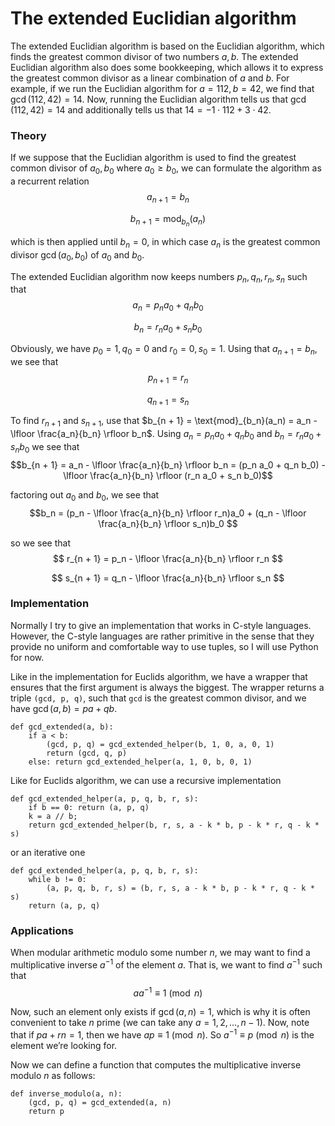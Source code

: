 ﻿# The extended Euclidian algorithm

The extended Euclidian algorithm is based on the Euclidian algorithm, which finds the greatest common divisor of two numbers $a, b$. The extended Euclidian algorithm also does some bookkeeping, which allows it to express the greatest common divisor as a linear combination of $a$ and $b$. For example, if we run the Euclidian algorithm for $a = 112, b = 42$, we find that $\gcd(112, 42) = 14$. Now, running the Euclidian algorithm tells us that $\gcd(112, 42) = 14$ and additionally tells us that $14 = -1 \cdot 112 + 3 \cdot 42$.


### Theory

If we suppose that the Euclidian algorithm is used to find the greatest common divisor of $a_0, b_0$ where $a_0 \geq b_0$, we can formulate the algorithm as a recurrent relation
$$a_{n + 1} = b_n$$

$$b_{n + 1} = \text{mod}_{b_n}(a_n)$$

which is then applied until $b_n = 0$, in which case $a_n$ is the greatest common divisor $\gcd(a_0, b_0)$ of $a_0$ and $b_0$.

The extended Euclidian algorithm now keeps numbers $p_n, q_n, r_n, s_n$ such that
$$ a_n = p_n a_0 + q_n b_0 $$

$$ b_n = r_n a_0 + s_n b_0 $$

Obviously, we have $p_0 = 1, q_0 = 0$ and $r_0 = 0, s_0 = 1$. Using that $a_{n + 1} = b_n$, we see that
$$p_{n + 1} = r_n$$

$$q_{n + 1} = s_n$$

To find $r_{n + 1}$ and $s_{n + 1}$, use that $b_{n + 1} = \text{mod}_{b_n}(a_n) = a_n - \lfloor \frac{a_n}{b_n} \rfloor b_n$. Using $a_n = p_n a_0 + q_n b_0$ and $b_n = r_n a_0 + s_n b_0$ we see that
$$b_{n + 1} = a_n - \lfloor \frac{a_n}{b_n} \rfloor b_n = (p_n a_0 + q_n b_0) - \lfloor \frac{a_n}{b_n} \rfloor (r_n a_0 + s_n b_0)$$

factoring out $a_0$ and $b_0$, we see that
$$b_n = (p_n - \lfloor \frac{a_n}{b_n} \rfloor r_n)a_0 + (q_n - \lfloor \frac{a_n}{b_n} \rfloor s_n)b_0 $$

so we see that
$$ r_{n + 1} = p_n - \lfloor \frac{a_n}{b_n} \rfloor r_n $$

$$ s_{n + 1} = q_n - \lfloor \frac{a_n}{b_n} \rfloor s_n $$


### Implementation

Normally I try to give an implementation that works in C-style languages. However, the C-style languages are rather primitive in the sense that they provide no uniform and comfortable way to use tuples, so I will use Python for now.

Like in the implementation for Euclids algorithm, we have a wrapper that ensures that the first argument is always the biggest. The wrapper returns a triple `(gcd, p, q)`, such that `gcd` is the greatest common divisor, and we have $\gcd(a, b) = pa + qb$.

	def gcd_extended(a, b):
		if a < b:
			(gcd, p, q) = gcd_extended_helper(b, 1, 0, a, 0, 1)
			return (gcd, q, p)
		else: return gcd_extended_helper(a, 1, 0, b, 0, 1)


Like for Euclids algorithm, we can use a recursive implementation

	def gcd_extended_helper(a, p, q, b, r, s):
		if b == 0: return (a, p, q)
		k = a // b;
		return gcd_extended_helper(b, r, s, a - k * b, p - k * r, q - k * s)

or an iterative one

	def gcd_extended_helper(a, p, q, b, r, s):
		while b != 0:
			(a, p, q, b, r, s) = (b, r, s, a - k * b, p - k * r, q - k * s)
		return (a, p, q)


### Applications

When modular arithmetic modulo some number $n$, we may want to find a multiplicative inverse $a^{-1}$ of the element $a$. That is, we want to find $a^{-1}$ such that
$$ a a^{-1}  \equiv 1 \pmod{n}$$

Now, such an element only exists if $\gcd(a, n) = 1$, which is why it is often convenient to take $n$ prime (we can take any $a = 1, 2, ..., n - 1$). Now, note that if $pa + rn = 1$, then we have
$ap \equiv 1 \pmod{n}$. So $a^{-1} \equiv p \pmod{n}$ is the element we’re looking for.

Now we can define a function that computes the multiplicative inverse modulo $n$ as follows:

	def inverse_modulo(a, n):
		(gcd, p, q) = gcd_extended(a, n)
		return p
